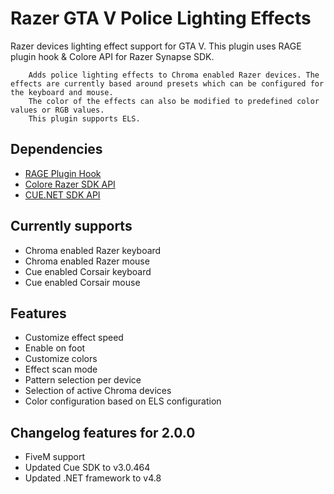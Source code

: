 # Razer GTA V Police Lighting Effects

Razer devices lighting effect support for GTA V.
This plugin uses RAGE plugin hook & Colore API for Razer Synapse SDK.
    
        Adds police lighting effects to Chroma enabled Razer devices. The effects are currently based around presets which can be configured for the keyboard and mouse. 
        The color of the effects can also be modified to predefined color values or RGB values.
        This plugin supports ELS.

## Dependencies

- [RAGE Plugin Hook](http://ragepluginhook.net/)
- [Colore Razer SDK API](https://github.com/chroma-sdk/Colore)
- [CUE.NET SDK API](https://github.com/DarthAffe/CUE.NET)

## Currently supports

- Chroma enabled Razer keyboard
- Chroma enabled Razer mouse
- Cue enabled Corsair keyboard
- Cue enabled Corsair mouse

## Features

- Customize effect speed
- Enable on foot
- Customize colors
- Effect scan mode
- Pattern selection per device
- Selection of active Chroma devices
- Color configuration based on ELS configuration

## Changelog features for 2.0.0

- FiveM support
- Updated Cue SDK to v3.0.464
- Updated .NET framework to v4.8